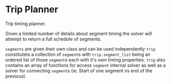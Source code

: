 # Trip Planner
Trip timing planner.

Given a limited number of details about segment timing the solver will attempt to return a full schedule of segments.

`segments` are given their own class and can be used independently 
`trip` constitutets a collection of `segment`s with `trip.segment_list` being an ordered list of those `segment`s each with it's own timing properties. `trip` also contains an array of functions for access `segment` internal solver as well as a solver for connecting `segment`s (ie. Start of one segment vs end of the previous).
